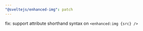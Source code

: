 ```yaml
---
"@sveltejs/enhanced-img": patch
---
```


fix: support attribute shorthand syntax on `<enhanced:img {src} />`
